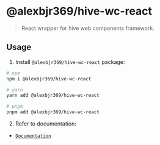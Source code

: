 # @alexbjr369/hive-wc-react

> React wrapper for hive web components framework.

## Usage

1. Install `@alexbjr369/hive-wc-react` package:

```bash
# npm
npm i @alexbjr369/hive-wc-react

# yarn
yarn add @alexbjr369/hive-wc-react

# pnpm
pnpm add @alexbjr369/hive-wc-react
```

2. Refer to documentation:

- [`Documentation`](https://alexbleggi.netlify.app/hive/docs/web-components/getting-started/download)
